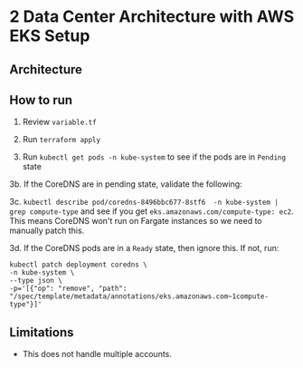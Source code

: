 # 2 Data Center Architecture with AWS EKS Setup

## Architecture

## How to run

1. Review `variable.tf`

1. Run `terraform apply`

1. Run `kubectl get pods -n kube-system` to see if the pods are in `Pending` state

3b. If the CoreDNS are in pending state, validate the following:

3c. `kubectl describe pod/coredns-8496bbc677-8stf6  -n kube-system | grep compute-type` and see if you get `eks.amazonaws.com/compute-type: ec2`. This means CoreDNS won't run on Fargate instances so we need to manually patch this.

3d. If the CoreDNS pods are in a `Ready` state, then ignore this. If not, run:

```
kubectl patch deployment coredns \
-n kube-system \
--type json \
-p='[{"op": "remove", "path": "/spec/template/metadata/annotations/eks.amazonaws.com~1compute-type"}]'
```




## Limitations

- This does not handle multiple accounts. 